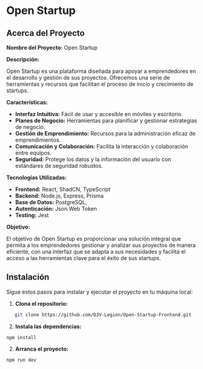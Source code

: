 # Open Startup

## Acerca del Proyecto

**Nombre del Proyecto:** Open Startup

**Descripción:**

Open Startup es una plataforma diseñada para apoyar a emprendedores en el desarrollo y gestión de sus proyectos. Ofrecemos una serie de herramientas y recursos que facilitan el proceso de inicio y crecimiento de startups.

**Características:**
- **Interfaz Intuitiva:** Fácil de usar y accesible en móviles y escritorio.
- **Planes de Negocio:** Herramientas para planificar y gestionar estrategias de negocio.
- **Gestión de Emprendimiento:** Recursos para la administración eficaz de emprendimientos.
- **Comunicación y Colaboración:** Facilita la interacción y colaboración entre equipos.
- **Seguridad:** Protege los datos y la información del usuario con estándares de seguridad robustos.


**Tecnologías Utilizadas:**

- **Frontend:** React, ShadCN, TypeScript
- **Backend:** Node.js, Express, Prisma
- **Base de Datos:** PostgreSQL,
- **Autenticación:** Json Web Token
- **Testing:** Jest

**Objetivo:**

El objetivo de Open Startup es proporcionar una solución integral que permita a los emprendedores gestionar y analizar sus proyectos de manera eficiente, con una interfaz que se adapta a sus necesidades y facilita el acceso a las herramientas clave para el éxito de sus startups.

## Instalación

Sigue estos pasos para instalar y ejecutar el proyecto en tu máquina local:

1. **Clona el repositorio:**

```bash
   git clone https://github.com/D3V-Legion/Open-Startup-Frontend.git
```

2. **Instala las dependencias:**
```
npm install
```

2. **Arranca el proyecto:**
```
npm run dev
```